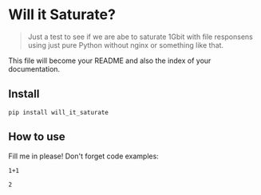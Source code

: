 # Will it Saturate?
> Just a test to see if we are abe to saturate 1Gbit with file responsens using just pure Python without nginx or something like that. 


This file will become your README and also the index of your documentation.

## Install

`pip install will_it_saturate`

## How to use

Fill me in please! Don't forget code examples:

```
1+1
```




    2


